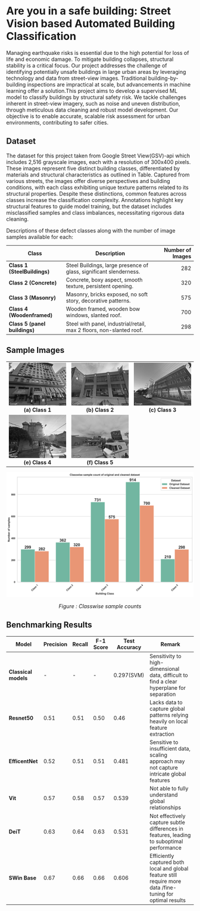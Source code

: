 # Are you in a safe building: Street Vision based Automated Building Classification
Managing earthquake risks is essential due to the high potential for loss of life and economic damage. To mitigate building collapses, structural stability is a critical focus. Our project addresses the challenge of identifying potentially unsafe buildings in large urban areas by leveraging technology and data from street-view images. Traditional building-by-building inspections are impractical at scale, but advancements in machine learning offer a solution.This project aims to develop a supervised ML model to classify buildings by structural safety risk. We tackle challenges inherent in street-view imagery, such as noise and uneven distribution, through meticulous data cleaning and robust model development. Our objective is to enable accurate, scalable risk assessment for urban environments, contributing to safer cities.


## Dataset
The dataset for this project taken from Google Street View(GSV)-api which includes 2,516 grayscale images, each with a resolution of 300x400 pixels. These images represent five distinct building classes, differentiated by materials and structural characteristics as outlined in Table. Captured from various streets, the images offer diverse perspectives and building conditions, with each class exhibiting unique texture patterns related to its structural properties. Despite these distinctions, common features across classes increase the classification complexity. Annotations highlight key structural features to guide model training, but the dataset includes misclassified samples and class imbalances, necessitating rigorous data cleaning.

Descriptions of these defect classes along with the number of image samples available for each:

| Class  | Description                                                                    | Number of Images |
|--------------|--------------------------------------------------------------------------------|-----------------:|
| **Class 1 (SteelBuildings)**    |  Steel Buildings, large presence of glass, significant slenderness.        | 282            |
| **Class 2 (Concrete)** | Concrete, boxy aspect, smooth texture, persistent opening.                                            | 320             |
| **Class 3 (Masonry)** |  Masonry, bricks exposed, no soft story, decorative patterns.                                               | 575             |
| **Class 4 (Woodenframed)**  | Wooden framed, wooden bow windows, slanted roof.                                           | 700          |
| **Class 5 (panel buildings)** | Steel with panel, industrial/retail, max 2 floors, non-slanted roof.                                        | 298            |

## Sample Images

<table border="0" style="text-align: center;">
  <tr>
    <td style="text-align: center;"><img src="sample data/1/17_A.jpg" width="200" /><br><b>(a) Class 1</b></td>
    <td style="text-align: center;"><img src="sample data/2/16_B.jpg" width="200" /><br><b>(b) Class 2</b></td>
    <td style="text-align: center;"><img src="sample data/3/59_C.jpg" width="200" /><br><b>(c) Class 3</b></td>
  
  </tr>
  <tr>
    <td style="text-align: center;"><img src="sample data/4/119_D.jpg" width="200" /><br><b>(e) Class 4</b></td>
    <td style="text-align: center;"><img src="sample data/5/22_S.jpg" width="200" /><br><b>(f) Class 5</b></td>
  </tr>
</table>

![Flowchart](class_counts_comparison.png)

<p align="center"><i>Figure : Classwise sample counts</i></p>




## Benchmarking Results
| Model   | Precision | Recall | F-1 Score | Test Accuracy | Remark |
|---------|-----------|--------|-----------|---------------|--------|
| **Classical models**    | - | - | - | 0.297(SVM) | Sensitivity to high-dimensional data, difficult to find a clear hyperplane for separation |
| **Resnet50** |  0.51 | 0.51 | 0.50 | 0.46 | Lacks data to capture global patterns relying heavily on local feature extraction |
| **EfficentNet** | 0.52 | 0.51 | 0.51 | 0.481 | Sensitive to insufficient data, scaling approach may not capture intricate global features|
| **Vit**  |  0.57  | 0.58 | 0.57 | 0.539 | Not able to fully understand global relationships |
| **DeiT** | 0.63 | 0.64 | 0.63 | 0.531 | Not effectively capture subtle differences in features, leading to suboptimal performance |
| **SWin Base** | 0.67 | 0.66 | 0.66 | 0.606 | Efficiently captured both local and global feature still require more data /fine-tuning for optimal results |


